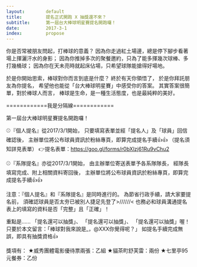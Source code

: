 ```yaml
---
layout:        default
title:         提名正式開跑 X 抽獎還不來？
subtitle:      第一屆台大棒球明星賽提名開跑囉！
date:          2017-3-1
index:         propose
---
```


你是否常被朋友問起，打棒球的意義？ 因為你走過紅土場邊，總是停下腳步看著場上揮灑汗水的身影； 因為你推掉多次的聚餐邀約，只為了能多揮幾次球棒、多打幾桶球； 因為你在天未亮時就起床佔場，只希望球隊能搶得好場地。

於是你開始思索，棒球對你而言到底是什麼？
終於有天你領悟了， 於是你拜託朋友為你提名， 希望他也能從「台大棒球明星賽」中感受你的答案。 其實答案很簡單，對於棒球人而言， 棒球是生命，是一種生活態度，也是最純粹的美好。

============我是分隔線============

第一屆台大棒球明星賽提名開跑囉！

⚾『個人提名』從2017/3/1開始， 只要填寫表單並經「提名人」及「球員」回信確認後， 主辦單位將公布球員資訊於粉絲專頁，即算完成提名手續👍👍 （提名須知詳見表單） 👉提名表單：https://goo.gl/forms/r0bXlzj61Ru9vChu2

⚾『系隊提名』亦從2017/3/1開始， 由主辦單位寄送表單予各系隊隊長， 經隊長填寫完成、附上相關資料寄回後， 主辦單位將公布球員資訊於粉絲專頁，即算完成提名手續👍👍

注意：『個人提名』和『系隊提名』是同時進行的。 為節省行政手續，請大家要提名前， 須確認球員是否太夯已被別人捷足先登了>//////< 也務必和球員溝通提名表上的填寫的資料是否「完整」且「正確」！

重點是...... 「提名還可以抽獎」、 「提名還可以抽獎」、 「提名還可以抽獎」喔！ 只要於本文留言：「棒球對我來說是_，@XXX你覺得呢？」 如提名手續完成無誤，即具有抽獎資格👍

獎項有： ★威秀團體電影優待票兩張：乙組 ★貓茶町舒芙雷：兩份 ★七里亭95元餐券：乙份
